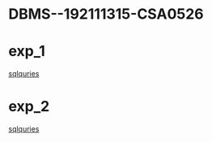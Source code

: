 # DBMS--192111315-CSA0526
# exp_1
[sqlquries](https://github.com/pragathi1315/DBMS--192111315-CSA0526/blob/main/dbms%20exp%201.txt)
# exp_2
[sqlquries](https://github.com/pragathi1315/DBMS--192111315-CSA0526/blob/main/dbms%20exp-2%20.txt)

